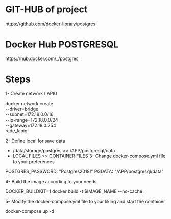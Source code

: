 # GIT-HUB of project

https://github.com/docker-library/postgres

# Docker Hub POSTGRESQL

https://hub.docker.com/_/postgres

# Steps

1- Create network LAPIG

  docker network create \
    --driver=bridge \
    --subnet=172.18.0.0/16 \
    --ip-range=172.18.0.0/24 \
    --gateway=172.18.0.254 \
    rede_lapig

2- Define local for save data

- /data/storage/postgres >> /APP/postgresql/data
- LOCAL FILES		>>  CONTAINER FILES
3- Change docker-compose.yml file to your preferences

POSTGRES_PASSWORD: "Postgres2018!"
PGDATA: "/APP/postgresql/data"

4- Build the image according to your needs

DOCKER_BUILDKIT=1 docker build -t $IMAGE_NAME --no-cache .


5- Modify the docker-compose.yml file to your liking and start the container

docker-compose up -d

